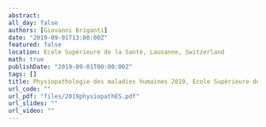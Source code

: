 ```yaml
---
abstract: 
all_day: false
authors: [Giovanni Briganti]
date: "2019-09-01T13:00:00Z"
featured: false
location: Ecole Supérieure de la Santé, Lausanne, Switzerland
math: true
publishDate: "2019-09-01T00:00:00Z"
tags: []
title: Physiopathologie des maladies humaines 2019, Ecole Supérieure de la Santé
url_code: ""
url_pdf: "files/2019physiopathES.pdf"
url_slides: ""
url_video: ""
---
```


